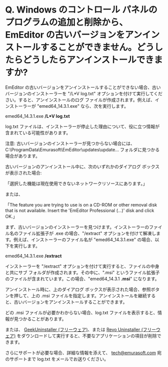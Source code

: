 # Q. Windows のコントロール パネルのプログラムの追加と削除から、EmEditor の古いバージョンをアンインストールすることができません。どうしたらどうしたらアンインストールできますか?

EmEditor の古いバージョンをアンインストールすることができない場合、古いバージョンのインストーラーを "/L\*V log.txt" オプションを付けて実行してください。すると、アンインストールのログ ファイルが作成されます。例えば、インストーラーが "emed64\_14.3.1.exe" なら、次を実行します。

emed64\_14.3.1.exe **/L\*V log.txt**

log.txt ファイルは、インストーラーが停止した理由について、役に立つ情報が含まれている可能性があります。

注意: 古いバージョンのインストーラーが見つからない場合には、C:\\ProgramData\\Emurasoft\\EmEditor\\updates\\update... フォルダに見つかる場合があります。

古いバージョンのアンインストール中に、次のいずれかのダイアログ ボックスが表示された場合:

「選択した機能は現在使用できないネットワークリソースにあります。」

または、

「The feature you are trying to use is on a CD-ROM or other removal disk that is not available. Insert the 'EmEditor Professional (...)' disk and click OK.」

まず、古いバージョンのインストーラーを見つけます。インストーラーのファイル名のファイル拡張子が .exe の場合、"/extract" オプションを付けて解凍します。例えば、インストーラーのファイル名が "emed64\_14.3.1.exe" の場合、以下を実行します。

emed64\_14.3.1.exe **/extract**

インストーラーを "/extract" オプションを付けて実行すると、ファイルの中身と共にサブ フォルダが作成されます。その中に、".msi" というファイル拡張子のファイルが含まれています。この場合、"emed64\_14.3.1 **.msi**" になります。

アンインストール時に、上のダイアログ ボックスが表示された場合、参照ボタンを押して、上の .msi ファイルを指定します。アンインストールを継続すると、古いバージョンをアンインストールすることができます。

どの .msi ファイルが必要かわからない場合、log.txt ファイルを表示すると、情報が見つかることがあります。

または、 [GeekUninstaller (フリーウェア)](http://www.geekuninstaller.com/)、または [Revo Uninstaller (フリーウェア)](http://www.revouninstaller.com/revo_uninstaller_free_download.html) をダウンロードして実行すると、不要なアプリケーションの項目が削除できます。

さらにサポートが必要な場合、詳細な情報を添えて、 [tech@emurasoft.com](mailto:tech@emurasoft.com) 宛のサポートまで log.txt をメールでお送りください。
